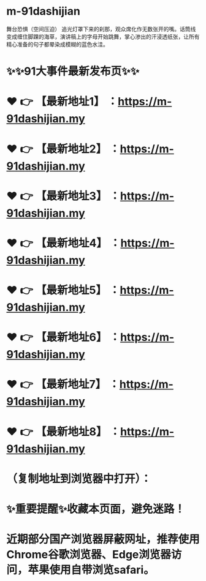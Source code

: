 # m-91dashijian
舞台恐惧（空间压迫） 追光灯罩下来的刹那，观众席化作无数张开的嘴。话筒线变成缠住脚踝的海草，演讲稿上的字母开始跳舞，掌心渗出的汗浸透纸张，让所有精心准备的句子都晕染成模糊的蓝色水洼。

# ✨✨91大事件最新发布页✨✨
# ❤️ 👉 【最新地址1】 ：https://m-91dashijian.my
# ❤️ 👉 【最新地址2】 ：https://m-91dashijian.my
# ❤️ 👉 【最新地址3】 ：https://m-91dashijian.my
# ❤️ 👉 【最新地址4】 ：https://m-91dashijian.my
# ❤️ 👉 【最新地址5】 ：https://m-91dashijian.my
# ❤️ 👉 【最新地址6】 ：https://m-91dashijian.my
# ❤️ 👉 【最新地址7】 ：https://m-91dashijian.my
# ❤️ 👉 【最新地址8】 ：https://m-91dashijian.my
# （复制地址到浏览器中打开）：
# ✨重要提醒✨收藏本页面，避免迷路！
# 近期部分国产浏览器屏蔽网址，推荐使用Chrome谷歌浏览器、Edge浏览器访问，苹果使用自带浏览safari。
